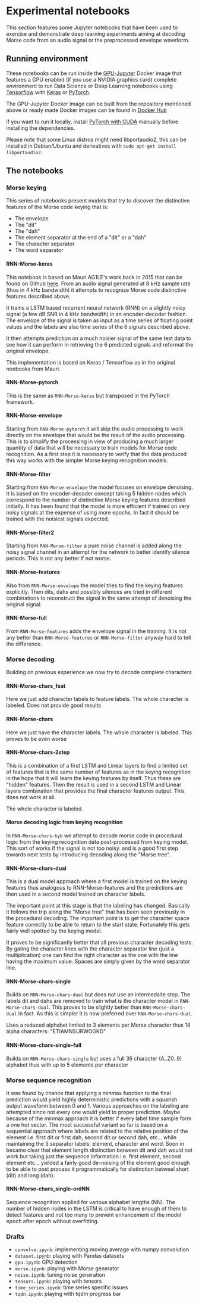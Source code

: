 # Experimental notebooks

This section features some Jupyter notebooks that have been used to exercise and demonstrate deep learning experiments aiming at decoding Morse code from an audio signal or the preprocessed envelope waveform.

## Running environment

These notebooks can be run inside the [GPU-Jupyter](https://github.com/iot-salzburg/gpu-jupyter) Docker image that features a GPU enabled (if you use a NVIDIA graphics card) complete environment to run Data Science or Deep Learning notebooks using [Tensorflow](https://www.tensorflow.org/) with [Keras](https://keras.io/) or [PyTorch](https://pytorch.org/).

The GPU-Jupyter Docker image can be built from the repository mentioned above or ready made Docker images can be found in [Docker Hub](https://hub.docker.com/r/cschranz/gpu-jupyter)

if you want to run it locally, install [PyTorch with CUDA](https://pytorch.org/get-started/locally/) manually before installing the dependencies.

Please note that some Linux distros might need libportaudio2, this can be installed in Debian/Ubuntu and derivatives with `sudo apt-get install libportaudio2`. 

## The notebooks

### Morse keying

This series of notebooks present models that try to discover the distinctive features of the Morse code keying that is:

  - The envelope
  - The "dit"
  - The "dah"
  - The element separator at the end of a "dit" or a "dah"
  - The character separator
  - The word separator

#### RNN-Morse-keras

This notebook is based on Mauri AG1LE's work back in 2015 that can be found on Github [here](https://github.com/ag1le/RNN-Morse). From an audio signal generated at 8 kHz sample rate (thus in 4 kHz bandwidth) it attempts to recognize Morse code distinctive features described above.

It trains a LSTM based recurrent neural network (RNN) on a slightly noisy signal (a few dB SNR in 4 kHz bandwidth) in an encoder-decoder fashion. The envelope of the signal is taken as input as a time series of floating point values and the labels are also time series of the 6 signals described above.

It then attempts prediction on a much noisier signal of the same test data to see how it can perform in retrieving the 6 predicted signals and reformat the original envelope.

This implementation is based on Keras / Tensorflow as in the original noebooks from Mauri.

#### RNN-Morse-pytorch

This is the same as `RNN-Morse-keras` but transposed in the PyTorch framework.

#### RNN-Morse-envelope

Starting from `RNN-Morse-pytorch` it will skip the audio processing to work directly on the envelope that would be the result of the audio processing. This is to simplify the processing in view of producing a much larger quantity of data that will be necessary to train models for Morse code recognition. As a first step it is necessary to verify that the data produced this way works with the simpler Morse keying recognition models.

#### RNN-Morse-filter

Starting from `RNN-Morse-envelope` the model focuses on envelope denoising. It is based on the encoder-decoder concept taking 5 hidden nodes which correspond to the number of distinctive Morse keying features described initially. It has been found that the model is more efficient if trained on very noisy signals at the expense of using more epochs. In fact it should be trained with the noisiest signals expected.

#### RNN-Morse-filter2

Starting from `RNN-Morse-filter` a pure noise channel is added along the noisy signal channel in an attempt for the network to better identify silence periods. This is not any better if not worse.

#### RNN-Morse-features

Also from `RNN-Morse-envelope` the model tries to find the keying features explicitly. Then dits, dahs and possibly silences are tried in different combinations to reconstruct the signal in the same attempt of denoising the original signal.

#### RNN-Morse-full

From `RNN-Morse-features` adds the envelope signal in the training. It is not any better than `RNN-Morse-features` or `RNN-Morse-filter` anyway hard to tell the difference.

### Morse decoding

Building on previous experience we now try to decode complete characters

#### RNN-Morse-chars_feat

Here we just add character labels to feature labels. The whole character is labeled. Does not provide good results

#### RNN-Morse-chars

Here we just have the character labels.  The whole character is labeled.  This proves to be even worse

#### RNN-Morse-chars-2step

This is a combination of a first LSTM and Linear layers to find a limited set of features that is the same number of features as in the keying recognition in the hope that it will learn the keying features by itself. Thus these are "hidden" features. Then the result is used in a second LSTM and Linear layers combination that provides the final character features output. This does not work at all.

The whole character is labeled.

#### Morse decoding logic from keying recognition

In `RNN-Morse-chars-hyb` we attempt to decode morse code in procedural logic from the keying recognition data post-processed from keying model. This sort of works if the signal is not too noisy. and is a good first step towards next tests by introducing decoding along the "Morse tree".

#### RNN-Morse-chars-dual

This is a dual model approach where a first model is trained on the keying features thus analogous to RNN-Morse-features and the predictions are then used in a second model trained on character labels.

The important point at this stage is that the labeling has changed. Basically it follows the trip along the "Morse tree" that has been seen previously in the procedural decoding. The important point is to get the character space feature correctly to be able to return to the start state. Fortunately this gets fairly well spotted by the keying model.

It proves to be significantly better that all previous character decoding tests. By gating the character lines with the character separator line (just a multiplication) one can find the right character as the one with the line having the maximum value. Spaces are simply given by the word separator line.

#### RNN-Morse-chars-single

Builds on `RNN-Morse-chars-dual` but does not use an intermedaite step. The labels dit and dahs are removed to train what is the character model in `RNN-Morse-chars-dual`. This proves to be slightly better than `RNN-Morse-chars-dual` in fact. As this is simpler it is now preferred over `RNN-Morse-chars-dual`.

Uses a reduced alphabet limited to 3 elements per Morse character thus 14 alpha characters: "ETIAMNSURWOGKD" 

#### RNN-Morse-chars-single-full

Builds on `RNN-Morse-chars-single` but uses a full 36 character (A..Z0..9) alphabet thus with up to 5 elements per character 

### Morse sequence recognition

It was found by chance that applying a minmax function to the final prediction would yield highly deterministic predictions with a squarish output waveform between 0 and 1. Various approaches on the labeling are attempted since not every one would yield to proper prediction. Maybe because of the minmax approach it is better if every label time sample form a one hot vector. The most successful variant so far is based on a sequential approach where labels are related to the relative position of the element i.e. first dit or first dah, second dit or second dah, etc... while maintaining the 3 separator labels: element, character and word. Soon in became clear that element length distinction between dit and dah would not work but taking just the sequence information i.e. first element, second element etc... yielded a fairly good de-noising of the element good enough to be able to post process it programmatically for distinction betweel short (dit) and long (dah).

#### RNN-Morse-chars_single-ordNN

Sequence recognition applied for various alphabet lengths (NN). The number of hidden nodes in the LSTM is critical to have enough of them to detect features and not too many to prevent enhancement of the model epoch after epoch without overfitting.

### Drafts

  - `convolve.ipynb`: implementing moving average with numpy convolution
  - `dataset.ipynb`: playing with Pandas datasets
  - `gpu.ipynb`: GPU detection
  - `morse.ipynb`: playing with Morse generator
  - `noise.ipynb`: tuning noise generation
  - `tensors.ipynb`: playing with tensors
  - `time_series.ipynb`: time series specific issues
  - `tqdn.ipynb`: playing with tqdm progress bar